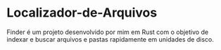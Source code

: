 # Localizador-de-Arquivos
Finder é um projeto desenvolvido por mim em Rust com o objetivo de indexar e buscar arquivos e pastas rapidamente em unidades de disco.
